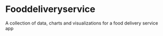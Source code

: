 # Fooddeliveryservice
A collection of data, charts and visualizations for a food delivery service app
